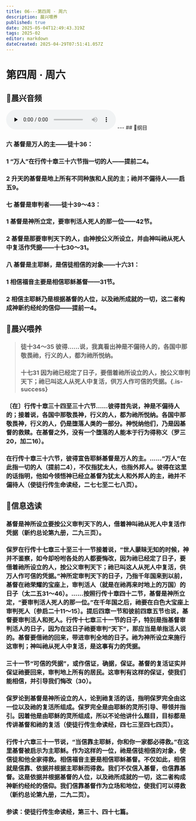 ```yaml
---
title: 06---第四周 · 周六
description: 晨兴喂养
published: true
date: 2025-05-04T12:49:43.319Z
tags: 2025-02
editor: markdown
dateCreated: 2025-04-29T07:51:41.057Z
---
```


# 第四周 · 周六
## 🎵晨兴音频
<audio id="audio" controls="" preload="none">
      <source id="mp3" src="/2025-02/week4/week4day6.mp3">
</audio>
---
## 📖纲目

### 六   基督是万人的主——徒十36：

### 1   “万人”在行传十章三十六节指一切的人——提前二4。

### 2   升天的基督是地上所有不同种族和人民的主；祂并不偏待人——启五9。

### 七   基督是审判者——徒十39～43：

### 1   基督是神所立定，要审判活人死人的那一位——42节。

### 2   基督是那要审判天下的人，由神按公义所设立，并由神叫祂从死人中复活作凭据——十七30～31。

### 八   基督是主耶稣，是信徒相信的对象——十六31：

### 1   相信福音主要是相信耶稣基督——31节。

### 2   相信主耶稣乃是根据基督的人位，以及祂所成就的一切，这二者构成神新约经纶的信仰——提前一4。

## 📖晨兴喂养

>### 徒十34～35    彼得……说，我真看出神是不偏待人的，各国中那敬畏祂，行义的人，都为祂所悦纳。
>
>### 十七31    因为祂已经定了日子，要借着祂所设立的人，按公义审判天下；祂已叫这人从死人中复活，供万人作可信的凭据。{.is-success}

### 〔在〕行传十章三十四至三十六节……彼得首先说，神是不偏待人的；接着说，各国中那敬畏神，行义的人，都为祂所悦纳。各国中那敬畏神，行义的人，仍是堕落人类的一部分。神悦纳他们，乃是因基督的救赎。在基督之外，没有一个堕落的人能本于行为得称义（罗三20，加二16）。

### 在行传十章三十六节，彼得宣告耶稣基督是万人的主。……“万人”在此指一切的人（提前二4），不仅指犹太人，也指外邦人。彼得在这里的话指明，他如今领悟神已经立基督为犹太人和外邦人的主，祂并不偏待人（使徒行传生命读经，二七七至二七八页）。

## 📖信息选读

### 基督是神所设立要按公义审判天下的人，借着神叫祂从死人中复活作凭据（新约总论第九册，二九三页）。

### 保罗在行传十七章三十至三十一节接着说，“世人蒙昧无知的时候，神并不鉴察，如今却吩咐各处的人都要悔改，因为祂已经定了日子，要借着祂所设立的人，按公义审判天下；祂已叫这人从死人中复活，供万人作可信的凭据。”神所定审判天下的日子，乃指千年国来到以前，基督在祂荣耀的宝座上，审判活人（就是在祂再来时地上的万国）的日子（太二五31～46）。……按照行传十章四十二节，基督是神所立定，“要审判活人死人的那一位。”在千年国之后，祂要在白色大宝座上审判死人〔参启二十11～15〕。提后四章一节和彼前四章五节也说，基督要审判活人和死人。行传十七章三十一节的日子，特别是指基督审判活人的日子，因为在这日子祂要审判“天下”，那应当是单指活人说的。基督要借祂的回来，带进审判全地的日子。祂为神所设立来施行这审判；神叫祂从死人中复活，是这事有力的凭据。

### 三十一节“可信的凭据”，或作信证，确据，保证。基督的复活证实并保证祂要回来，审判地上所有的居民。这审判有这样的保证，使我们能相信，并引导我们悔改（30）。

### 保罗论到基督是神所设立的人，论到祂复活的话，指明保罗完全由这一位以及祂的复活所组成。保罗完全是由耶稣的灵所引导、带领并指引。因着他是由耶稣的灵所组成，所以不论他讲什么题目，目标都是传讲基督和祂的复活（使徒行传生命读经，四七三至四七四页）。

### 行传十六章三十一节说，“当信靠主耶稣，你和你一家都必得救。”在这里基督被启示为主耶稣。作为这样的一位，祂是信徒相信的对象，使信徒和他全家得救。相信福音主要是相信耶稣基督。不仅如此，相信就是信靠、依据并根据主耶稣而得救。我们不仅信入基督，也信靠基督。这是依据并根据基督的人位，以及祂所成就的一切，这二者构成神新约经纶的信仰。我们信靠基督作为立场和地位，使我们可以得救（新约总论第九册，二九二页）。

### 参读：使徒行传生命读经，第三十、四十七篇。
<!-- Google tag (gtag.js) -->
<script async src="https://www.googletagmanager.com/gtag/js?id=G-1P8709Z16T"></script>
<script>
  window.dataLayer = window.dataLayer || [];
  function gtag(){dataLayer.push(arguments);}
  gtag('js', new Date());

  gtag('config', 'G-1P8709Z16T');
</script>